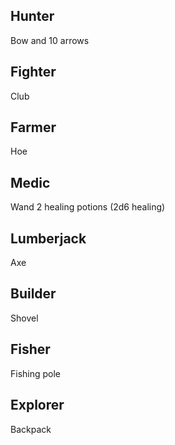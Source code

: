 ## Hunter
Bow and 10 arrows

## Fighter
Club

## Farmer
Hoe

## Medic
Wand
2 healing potions (2d6 healing)

## Lumberjack
Axe

## Builder
Shovel

## Fisher
Fishing pole

## Explorer
Backpack